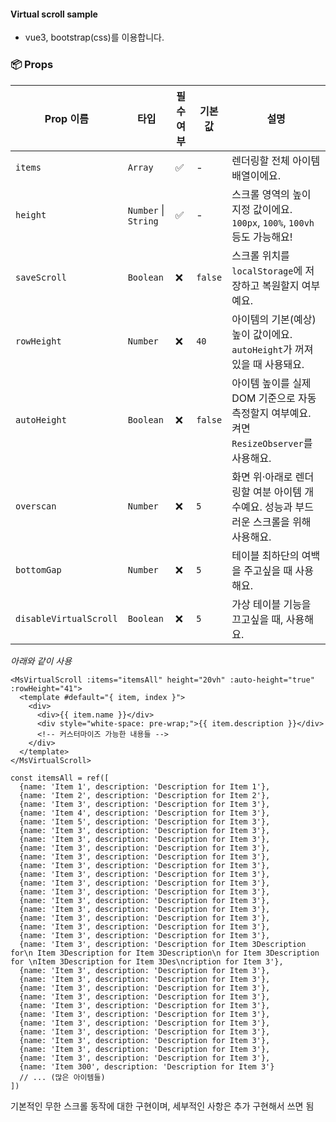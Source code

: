 #### Virtual scroll sample

- vue3, bootstrap(css)를 이용합니다.

### 📦 Props

| Prop 이름     | 타입                  | 필수 여부 | 기본값    | 설명 |
|---------------|-----------------------|-----------|-----------|------|
| `items`       | `Array`               | ✅        | -         | 렌더링할 전체 아이템 배열이에요. |
| `height`      | `Number` \| `String`  | ✅        | -         | 스크롤 영역의 높이 지정 값이에요. `100px`, `100%`, `100vh` 등도 가능해요! |
| `saveScroll`  | `Boolean`             | ❌        | `false`   | 스크롤 위치를 `localStorage`에 저장하고 복원할지 여부예요. |
| `rowHeight`   | `Number`              | ❌        | `40`      | 아이템의 기본(예상) 높이 값이에요. `autoHeight`가 꺼져있을 때 사용돼요. |
| `autoHeight`  | `Boolean`             | ❌        | `false`   | 아이템 높이를 실제 DOM 기준으로 자동 측정할지 여부예요. 켜면 `ResizeObserver`를 사용해요. |
| `overscan`    | `Number`              | ❌        | `5`       | 화면 위·아래로 렌더링할 여분 아이템 개수예요. 성능과 부드러운 스크롤을 위해 사용해요. |
| `bottomGap`    | `Number`              | ❌        | `5`       | 테이블 최하단의 여백을 주고싶을 때 사용해요. |
| `disableVirtualScroll`    | `Boolean`              | ❌        | `5`       | 가상 테이블 기능을 끄고싶을 때, 사용해요. |


*아래와 같이 사용*

```vue
<MsVirtualScroll :items="itemsAll" height="20vh" :auto-height="true" :rowHeight="41">
  <template #default="{ item, index }">
    <div>
      <div>{{ item.name }}</div>
      <div style="white-space: pre-wrap;">{{ item.description }}</div>
      <!-- 커스터마이즈 가능한 내용들 -->
    </div>
  </template>
</MsVirtualScroll>

const itemsAll = ref([
  {name: 'Item 1', description: 'Description for Item 1'},
  {name: 'Item 2', description: 'Description for Item 2'},
  {name: 'Item 3', description: 'Description for Item 3'},
  {name: 'Item 4', description: 'Description for Item 3'},
  {name: 'Item 5', description: 'Description for Item 3'},
  {name: 'Item 3', description: 'Description for Item 3'},
  {name: 'Item 3', description: 'Description for Item 3'},
  {name: 'Item 3', description: 'Description for Item 3'},
  {name: 'Item 3', description: 'Description for Item 3'},
  {name: 'Item 3', description: 'Description for Item 3'},
  {name: 'Item 3', description: 'Description for Item 3'},
  {name: 'Item 3', description: 'Description for Item 3'},
  {name: 'Item 3', description: 'Description for Item 3'},
  {name: 'Item 3', description: 'Description for Item 3'},
  {name: 'Item 3', description: 'Description for Item 3'},
  {name: 'Item 3', description: 'Description for Item 3'},
  {name: 'Item 3', description: 'Description for Item 3'},
  {name: 'Item 3', description: 'Description for Item 3'},
  {name: 'Item 3', description: 'Description for Item 3Description for\n Item 3Description for Item 3Description\n for Item 3Description for \nItem 3Description for Item 3Des\ncription for Item 3'},
  {name: 'Item 3', description: 'Description for Item 3'},
  {name: 'Item 3', description: 'Description for Item 3'},
  {name: 'Item 3', description: 'Description for Item 3'},
  {name: 'Item 3', description: 'Description for Item 3'},
  {name: 'Item 3', description: 'Description for Item 3'},
  {name: 'Item 3', description: 'Description for Item 3'},
  {name: 'Item 3', description: 'Description for Item 3'},
  {name: 'Item 3', description: 'Description for Item 3'},
  {name: 'Item 3', description: 'Description for Item 3'},
  {name: 'Item 3', description: 'Description for Item 3'},
  {name: 'Item 3', description: 'Description for Item 3'},
  {name: 'Item 300', description: 'Description for Item 3'}
  // ... (많은 아이템들)
])
```

기본적인 무한 스크롤 동작에 대한 구현이며, 세부적인 사항은 추가 구현해서 쓰면 됨
